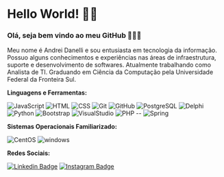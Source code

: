 # Hello World! 👨‍💻

### Olá, seja bem vindo ao meu GitHub 👏🎊🎉

Meu nome é Andrei Danelli e sou entusiasta em tecnologia da informação. Possuo alguns conhecimentos e experiências
nas áreas de infraestrutura, suporte e desenvolvimento de softwares. Atualmente trabalhando como Analista de TI.
Graduando em Ciência da Computação pela Universidade Federal da Fronteira Sul.

**Linguagens e Ferramentas:**
<p>
	<img alt="JavaScript" src="https://img.shields.io/badge/JavaScript-F7DF1E?logo=javascript&logoColor=white&style=flat"/>
	<img alt="HTML" src="https://img.shields.io/badge/HTML-E34F26?logo=html5&logoColor=white&style=flat"/>
	<img alt="CSS" src="https://img.shields.io/badge/CSS-1572B6?logo=css3&logoColor=white&style=flat"/>
	<img alt="Git" src="https://img.shields.io/badge/Git-F05032?logo=git&logoColor=white&style=flat"/>
	<img alt="GitHub" src="https://img.shields.io/badge/GitHub-181717?logo=github&logoColor=white&style=flat"/>
	<img alt="PostgreSQL" src="https://img.shields.io/badge/PostgreSQL-1572B6?logo=postgresql&logoColor=white&style=flat"/>
	<img alt="Delphi" src="https://img.shields.io/badge/Delphi-F40D12?logo=delphi&logoColor=white&style=flat"/>
	<img alt="Python" src="https://img.shields.io/badge/Python-3776AB?logo=python&logoColor=white&style=flat"/>
	<img alt="Bootstrap" src="https://img.shields.io/badge/Bootstrap-7952B3?logo=bootstrap&logoColor=white&style=flat"/>
	<img alt="VisualStudio" src="https://img.shields.io/badge/Visual Studio Code-1572B6?logo=visualstudio&logoColor=white&style=flat"/>
	<img alt="PHP" src="https://img.shields.io/badge/PHP-777BB4?logo=PHP&logoColor=white&style=flat"/>
	--
	<img alt="Spring" src="https://img.shields.io/badge/Spring-6DB33F?style=for-the-badge&logo=spring&logoColor=white"/>
</p>

**Sistemas Operacionais Familiarizado:**
<p>
	<img alt="CentOS" src="https://img.shields.io/badge/CentOS-262577?logo=linux&logoColor=white&style=flat"/>
	<img alt="windows" src="https://img.shields.io/badge/Windows-0078D6?logo=windows&logoColor=white&style=flat"/>
</p>

**Redes Sociais:**

[![Linkedin Badge](https://img.shields.io/badge/-LinkedIn-blue?style=flat-square&logo=Linkedin&logoColor=white&link=https://www.linkedin.com/in/andreidanelli)](https://www.linkedin.com/in/andreidanelli)
[![Instagram Badge](https://img.shields.io/badge/Instagram-E4405F?style=for-the-badge&logo=instagram&logoColor=white=https://instagram.com/andreidanelli/)](https://www.instagram.com/andreidanelli/)

